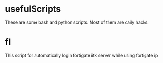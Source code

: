 # usefulScripts

These are some bash and python scripts.
Most of them are daily hacks.

# fl

This script for automatically login fortigate iitk server while using fortigate ip
